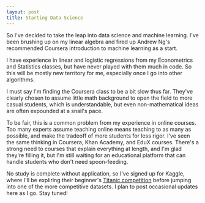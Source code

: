 ```yaml
---
layout: post
title: Starting Data Science
---
```


So I've decided to take the leap into data science and machine learning. I've been brushing up on my linear algebra and fired up Andrew Ng's recommended Coursera introduction to machine learning as a start. 

I have experience in linear and logistic regressions from my Econometrics and Statistics classes, but have never played with them much in code. So this will be mostly new territory for me, especially once I go into other algorithms. 

I must say I'm finding the Coursera class to be a bit slow thus far. They've clearly chosen to assume little math background to open the field to more casual students, which is understandable, but even non-mathematical ideas are often expounded at a snail's pace. 

To be fair, this is a common problem from my experience in online courses. Too many experts assume teaching online means teaching to as many as possible, and make the tradeoff of more students for less rigor. I've seen the same thinking in Coursera, Khan Academy, and EduX courses. There's a strong need to courses that explain everything at length, and I'm glad they're filling it, but I'm still waiting for an educational platform that can handle students who don't need spoon-feeding. 

No study is complete without application, so I've signed up for Kaggle, where I'll be expliring their beginner's [Titanic competition](https://www.kaggle.com/c/titanic) before jumping into one of the more competitive datasets. I plan to post occasional updates here as I go. Stay tuned!
